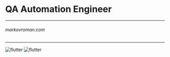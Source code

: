 # QA Automation Engineer
---
###### markovroman.com
---
![flutter](https://img.shields.io/badge/JAVA-000000?style=for-the-badge&logo=java&logoColor=FF4500)
![flutter](https://img.shields.io/badge/PYTHON-000000?style=for-the-badge&logo=PYTHON&logoColor=4682B4)
